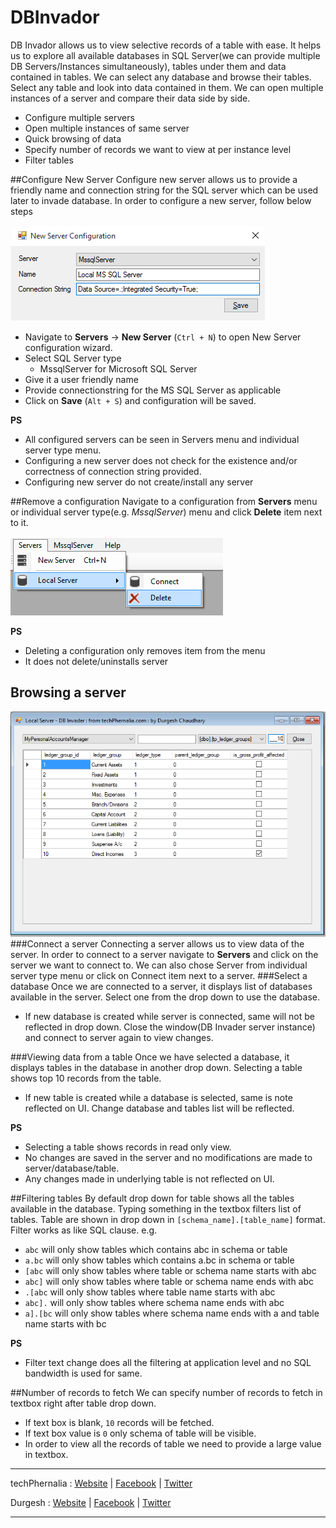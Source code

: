 # DBInvador
DB Invador allows us to view selective records of a table with ease. It helps us to explore all available databases in SQL Server(we can provide multiple DB Servers/Instances simultaneously), tables under them and data contained in tables. We can select any database and browse their tables. Select any table and look into data contained in them. We can open multiple instances of a server and compare their data side by side.

- Configure multiple servers
- Open multiple instances of same server
- Quick browsing of data
- Specify number of records we want to view at per instance level
- Filter tables

##Configure New Server
Configure new server allows us to provide a friendly name and connection string for the SQL server which can be used later to invade database. In order to configure a new server, follow below steps

![Configure New Server](https://raw.githubusercontent.com/techphernalia/DBInvador/master/Images/Create%20New%20Server.png)
 

- Navigate to **Servers** -> **New Server** (`Ctrl + N`) to open New Server configuration wizard.
- Select SQL Server type
	- MssqlServer for Microsoft SQL Server
- Give it a user friendly name
- Provide connectionstring for the MS SQL Server as applicable
- Click on **Save** (`Alt + S`) and configuration will be saved.

**PS**

- All configured servers can be seen in Servers menu and individual server type menu.
- Configuring a new server does not check for the existence and/or correctness of connection string provided.
- Configuring new server do not create/install any server

##Remove a configuration
Navigate to a configuration from **Servers** menu or individual server type(e.g. *MssqlServer*) menu and click **Delete** item next to it.

![Delete a Server](https://raw.githubusercontent.com/techphernalia/DBInvador/master/Images/Delete%20a%20Configuration.png)

**PS**

- Deleting a configuration only removes item from the menu
- It does not delete/uninstalls server

## Browsing a server
![Browse a Table](https://raw.githubusercontent.com/techphernalia/DBInvador/master/Images/Browse%20a%20table.png)
###Connect a server
Connecting a server allows us to view data of the server. In order to connect to a server navigate to **Servers** and click on the server we want to connect to. We can also chose Server from individual server type menu or click on Connect item next to a server.
###Select a database
Once we are connected to a server, it displays list of databases available in the server. Select one from the drop down to use the database.

- If new database is created while server is connected, same will not be reflected in drop down. Close the window(DB Invader server instance) and connect to server again to view changes.

###Viewing data from a table
Once we have selected a database, it displays tables in the database in another drop down. Selecting a table shows top 10 records from the table.

- If new table is created while a database is selected, same is note reflected on UI. Change database and tables list will be reflected.

**PS**

- Selecting a table shows records in read only view.
- No changes are saved in the server and no modifications are made to server/database/table.
- Any changes made in underlying table is not reflected on UI. 

##Filtering tables
By default drop down for table shows all the tables available in the database. Typing something in the textbox filters list of tables. Table are shown in drop down in `[schema_name].[table_name]` format. Filter works as like SQL clause. e.g.

- `abc` will only show tables which contains abc in schema or table
- `a.bc` will only show tables which contains a.bc in schema or table
- `[abc` will only show tables where table or schema name starts with abc
- `abc]` will only show tables where table or schema name ends with abc
- `.[abc` will only show tables where table name starts with abc
- `abc].` will only show tables where schema name ends with abc
- `a].[bc` will only show tables where schema name ends with a and table name starts with bc

**PS**

- Filter text change does all the filtering at application level and no SQL bandwidth is used for same.

##Number of records to fetch
We can specify number of records to fetch in textbox right after table drop down.

- If text box is blank, `10` records will be fetched.
- If text box value is `0` only schema of table will be visible.
- In order to view all the records of table we need to provide a large value in textbox.


---

techPhernalia : [Website](https://www.techphernalia.com) | [Facebook](https://www.facebook.com/techphernalia) | [Twitter](https://www.twitter.com/techphernalia) 

Durgesh : [Website](https://www.durgesh.org) | [Facebook](https://www.facebook.com/dcbhai) | [Twitter](https://www.twitter.com/durgeshjee)

---